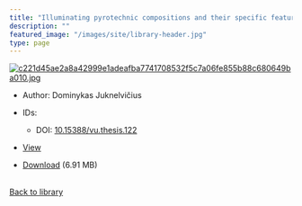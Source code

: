 ```yaml
---
title: "Illuminating pyrotechnic compositions and their specific features (Doctoral Dissertation)"
description: ""
featured_image: "/images/site/library-header.jpg"
type: page
---
```


<a href="https://drive.google.com/uc?export=view&id=1VU1BhXV_3icFoajMGaJGn69VUhDfd7KG" target="_blank">![c221d45ae2a8a42999e1adeafba7741708532f5c7a06fe855b88c680649ba010.jpg](https://drive.google.com/uc?export=view&id=1Nh8DfF3Y0Q7y2f5ooAAzFG73kDiGaX6I)</a>
* Author: Dominykas Juknelvičius
* IDs:
  * DOI: <a href="https://dx.doi.org/10.15388/vu.thesis.122" target="_blank">10.15388/vu.thesis.122</a>
* <a href="https://drive.google.com/uc?export=view&id=1VU1BhXV_3icFoajMGaJGn69VUhDfd7KG" target="_blank">View</a>

* [Download](https://drive.google.com/uc?export=download&id=1VU1BhXV_3icFoajMGaJGn69VUhDfd7KG) (6.91 MB)

<br />[Back to library](/library/)
